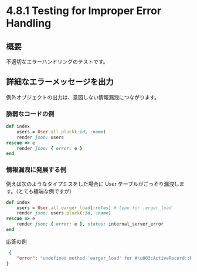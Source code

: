 # 4.8.1 Testing for Improper Error Handling

## 概要

不適切なエラーハンドリングのテストです。

## 詳細なエラーメッセージを出力

例外オブジェクトの出力は、意図しない情報漏洩につながります。

### 脆弱なコードの例

```ruby
def index
    users = User.all.pluck(:id, :name)
    render json: users
rescue => e
    render json: { error: e }
end
```

### 情報漏洩に発展する例

例えば次のようなタイプミスをした場合に User テーブルがごっそり漏洩します。（とても極端な例ですが）

```ruby
def index
    users = User.all.earger_load(:roles) # typo for .erger_load
    render json: users.pluck(:id, :name)
rescue => e
    render json: { error: e }, status: internal_server_error
end
```

応答の例

```json
 {
    "error": "undefined method `earger_load' for #\u003cActiveRecord::Relation [#\u003cUser id: 1, name: \"タナカ\", email: \"tanaka@example.com\", created_at: \"2023-11-11 00:00:00.0000000000 +0000 【省略】 ,\u003e]\u003e\nDid you mean?  eager_load\n               eager_load!" 
}
```